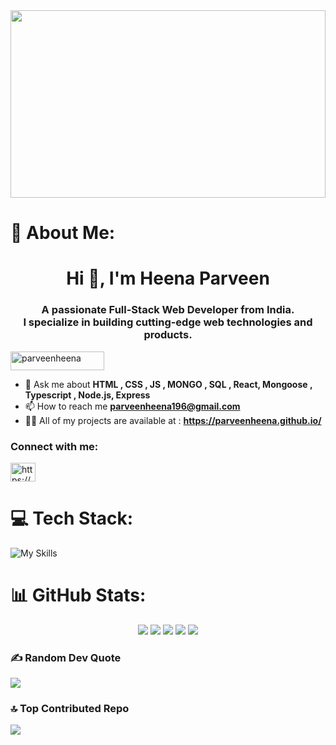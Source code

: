 
<img  src="https://media.giphy.com/media/MCMHrLVUhsBW0ZgcAD/giphy.gif" width="100%" height="300px"/>

# 💫 About Me:
<h1 align="center">Hi 👋, I'm Heena Parveen</h1>
<h3 align="center">A passionate Full-Stack Web Developer from India. <br/>I specialize in building cutting-edge web technologies and products. </h3>


<p align="left"> <img width="150px" height="30px" src="https://komarev.com/ghpvc/?username=parveenheena&label=Profile%20views&color=10073b&style=plastic" alt="parveenheena" /> </p>

- 💬 Ask me about **HTML , CSS , JS , MONGO , SQL , React, Mongoose , Typescript , Node.js, Express**
- 📫 How to reach me **parveenheena196@gmail.com**
- 👨‍💻 All of my projects are available at : **https://parveenheena.github.io/**

<h3 align="left">Connect with me:</h3>
<p align="left">
<a href="https://linkedin.com/in/https://www.linkedin.com/in/heena-parveen-78a798255" target="blank"><img align="center" src="https://raw.githubusercontent.com/rahuldkjain/github-profile-readme-generator/master/src/images/icons/Social/linked-in-alt.svg" alt="https://www.linkedin.com/in/heena-parveen-78a798255" height="30" width="40" /></a>
</p>

# 💻 Tech Stack:
![My Skills](https://skillicons.dev/icons?i=html,css,js,react,ts,java,bootstrap,nodejs,expressjs,mongodb,mysql,github,git,netlify,vercel,mongoose&theme=dark)
  
# 📊 GitHub Stats:

<p align="center">
<img src="http://github-profile-summary-cards.vercel.app/api/cards/profile-details?username=parveenheena&theme=onedark">
<img src="http://github-profile-summary-cards.vercel.app/api/cards/repos-per-language?username=parveenheena&theme=dracula">
<img src="http://github-profile-summary-cards.vercel.app/api/cards/most-commit-language?username=parveenheena&theme=dracula">
<img src="http://github-profile-summary-cards.vercel.app/api/cards/stats?username=parveenheena&theme=dracula">
<img src="http://github-profile-summary-cards.vercel.app/api/cards/productive-time?username=parveenheena&theme=dracula&utcOffset=8">
</p>
</div>

### ✍️ Random Dev Quote

![](https://quotes-github-readme.vercel.app/api?type=horizontal&theme=light)

### 🔝 Top Contributed Repo

![](https://github-contributor-stats.vercel.app/api?username=parveenheena&limit=5&theme=onedark&combine_all_yearly_contributions=true)
